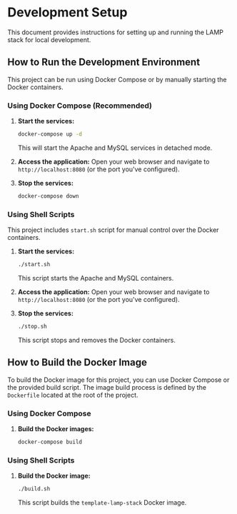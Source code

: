 # Development Setup

This document provides instructions for setting up and running the LAMP stack for local development.

## How to Run the Development Environment

This project can be run using Docker Compose or by manually starting the Docker containers.

### Using Docker Compose (Recommended)

1.  **Start the services:**
    ```bash
    docker-compose up -d
    ```
    This will start the Apache and MySQL services in detached mode.

2.  **Access the application:**
    Open your web browser and navigate to `http://localhost:8080` (or the port you've configured).

3.  **Stop the services:**
    ```bash
    docker-compose down
    ```

### Using Shell Scripts

This project includes `start.sh` script for manual control over the Docker containers.

1.  **Start the services:**
    ```bash
    ./start.sh
    ```
    This script starts the Apache and MySQL containers.

2.  **Access the application:**
    Open your web browser and navigate to `http://localhost:8080` (or the port you've configured).

3.  **Stop the services:**
    ```bash
    ./stop.sh
    ```
    This script stops and removes the Docker containers.

## How to Build the Docker Image

To build the Docker image for this project, you can use Docker Compose or the provided build script. The image build process is defined by the `Dockerfile` located at the root of the project.

### Using Docker Compose

1.  **Build the Docker images:**
    ```bash
    docker-compose build
    ```

### Using Shell Scripts

1.  **Build the Docker image:**
    ```bash
    ./build.sh
    ```
    This script builds the `template-lamp-stack` Docker image.